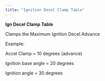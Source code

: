 ```yaml
---
title: "Ignition Decel Clamp Table"
---
```


**Ign Decel Clamp Table**


Clamps the Maximum Ignition Decel Advance


Example:

Accel Clamp = 10 degrees (advance)

Ignition base angle = 20 degrees

Ignition angle = 30 degrees
